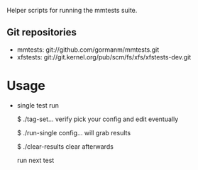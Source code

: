 Helper scripts for running the mmtests suite.

Git repositories
----------------

- mmtests:  git://github.com/gormanm/mmtests.git
- xfstests: git://git.kernel.org/pub/scm/fs/xfs/xfstests-dev.git

Usage
=====

* single test run

  $ ./tag-set...
  verify
  pick your config and edit eventually

  $ ./run-single config...
  will grab results

  $ ./clear-results
  clear afterwards

  run next test
